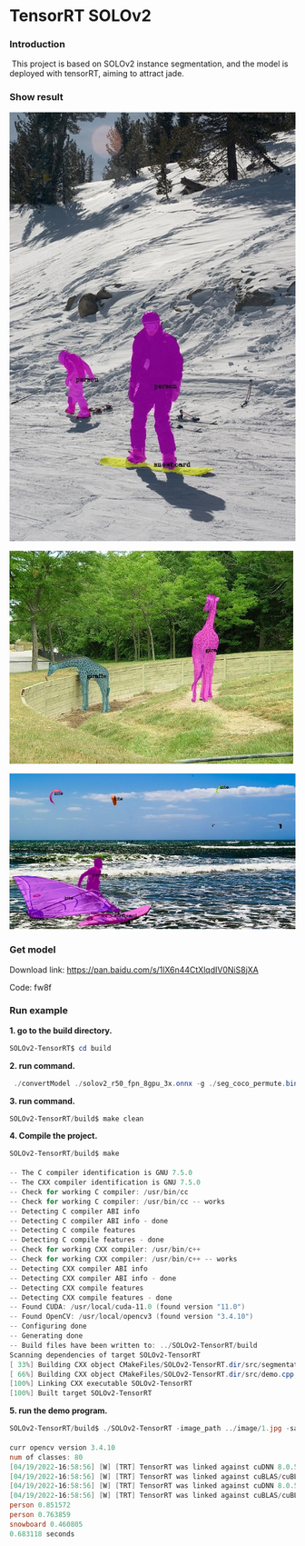 

# TensorRT  SOLOv2
### Introduction

​		This project is based on SOLOv2 instance segmentation, and the model is deployed with tensorRT, aiming to attract jade.

### Show result

<img src="./image/result1.jpg" alt="result1" style="zoom:120%;" />

![result3](./image/result3.jpg)

<img src="./image/result2.jpg" alt="result2" style="zoom:80%;" />



### Get model

Download link:  https://pan.baidu.com/s/1lX6n44CtXlqdIV0NiS8jXA

Code: fw8f

### Run example

**1. go to the build directory.**

```powershell
SOLOv2-TensorRT$ cd build
```

**2. run command.**

```powershell
 ./convertModel ./solov2_r50_fpn_8gpu_3x.onnx -g ./seg_coco_permute.bin
```

**3. run command.**

```powershell
SOLOv2-TensorRT/build$ make clean
```

**4. Compile the project.**

```powershell
SOLOv2-TensorRT/build$ make

-- The C compiler identification is GNU 7.5.0
-- The CXX compiler identification is GNU 7.5.0
-- Check for working C compiler: /usr/bin/cc
-- Check for working C compiler: /usr/bin/cc -- works
-- Detecting C compiler ABI info
-- Detecting C compiler ABI info - done
-- Detecting C compile features
-- Detecting C compile features - done
-- Check for working CXX compiler: /usr/bin/c++
-- Check for working CXX compiler: /usr/bin/c++ -- works
-- Detecting CXX compiler ABI info
-- Detecting CXX compiler ABI info - done
-- Detecting CXX compile features
-- Detecting CXX compile features - done
-- Found CUDA: /usr/local/cuda-11.0 (found version "11.0") 
-- Found OpenCV: /usr/local/opencv3 (found version "3.4.10") 
-- Configuring done
-- Generating done
-- Build files have been written to: ../SOLOv2-TensorRT/build
Scanning dependencies of target SOLOv2-TensorRT
[ 33%] Building CXX object CMakeFiles/SOLOv2-TensorRT.dir/src/segmentation_trt.cpp.o
[ 66%] Building CXX object CMakeFiles/SOLOv2-TensorRT.dir/src/demo.cpp.o
[100%] Linking CXX executable SOLOv2-TensorRT
[100%] Built target SOLOv2-TensorRT
```

**5. run the demo program.**

```powershell
SOLOv2-TensorRT/build$ ./SOLOv2-TensorRT -image_path ../image/1.jpg -save_path ./demo1.jpg

curr opencv version 3.4.10
num of classes: 80
[04/19/2022-16:58:56] [W] [TRT] TensorRT was linked against cuDNN 8.0.5 but loaded cuDNN 8.0.2
[04/19/2022-16:58:56] [W] [TRT] TensorRT was linked against cuBLAS/cuBLAS LT 11.2.0 but loaded cuBLAS/cuBLAS LT 11.1.0
[04/19/2022-16:58:56] [W] [TRT] TensorRT was linked against cuDNN 8.0.5 but loaded cuDNN 8.0.2
[04/19/2022-16:58:56] [W] [TRT] TensorRT was linked against cuBLAS/cuBLAS LT 11.2.0 but loaded cuBLAS/cuBLAS LT 11.1.0
person 0.851572
person 0.763859
snowboard 0.460805
0.683118 seconds
```

